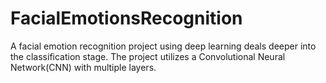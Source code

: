 # FacialEmotionsRecognition
A facial emotion recognition project using deep learning deals deeper into the classification stage. The project utilizes a Convolutional Neural Network(CNN) with multiple layers. 

